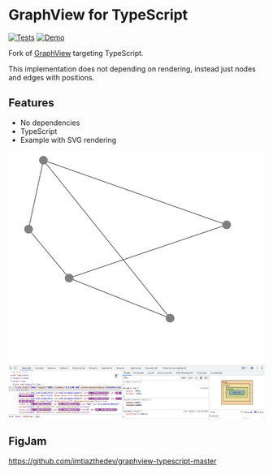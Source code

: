 # GraphView for TypeScript

[![Tests](https://github.com/imtiazthedev/graphview-typescript/actions/workflows/tests.yml/badge.svg)](https://github.com/rodydavis/graphview-typescript/actions/workflows/tests.yml)
[![Demo](https://github.com/imtiazthedev/graphview-typescript/actions/workflows/demo.yml/badge.svg)](https://github.com/rodydavis/graphview-typescript/actions/workflows/demo.yml)

Fork of [GraphView](https://github.com/imtiazthedev/graphview-typescript-master) targeting TypeScript.

This implementation does not depending on rendering, instead just nodes and edges with positions.

## Features

- No dependencies
- TypeScript
- Example with SVG rendering

![](screenshot.png)

## FigJam

https://github.com/imtiazthedev/graphview-typescript-master
